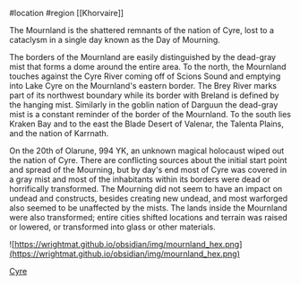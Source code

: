 #location #region [[Khorvaire]]

The Mournland is the shattered remnants of the nation of Cyre, lost to a cataclysm in a single day known as the Day of Mourning.

The borders of the Mournland are easily distinguished by the dead-gray mist that forms a dome around the entire area. To the north, the Mournland touches against the Cyre River coming off of Scions Sound and emptying into Lake Cyre on the Mournland's eastern border. The Brey River marks part of its northwest boundary while its border with Breland is defined by the hanging mist. Similarly in the goblin nation of Darguun the dead-gray mist is a constant reminder of the border of the Mournland. To the south lies Kraken Bay and to the east the Blade Desert of Valenar, the Talenta Plains, and the nation of Karrnath.

On the 20th of Olarune, 994 YK, an unknown magical holocaust wiped out the nation of Cyre. There are conflicting sources about the initial start point and spread of the Mourning, but by day's end most of Cyre was covered in a gray mist and most of the inhabitants within its borders were dead or horrifically transformed. The Mourning did not seem to have an impact on undead and constructs, besides creating new undead, and most warforged also seemed to be unaffected by the mists. The lands inside the Mournland were also transformed; entire cities shifted locations and terrain was raised or lowered, or transformed into glass or other materials.

![https://wrightmat.github.io/obsidian/img/mournland_hex.png](https://wrightmat.github.io/obsidian/img/mournland_hex.png)

[Cyre](Cyre%205162f01313804b949e3fd0c59d3a4165.md)